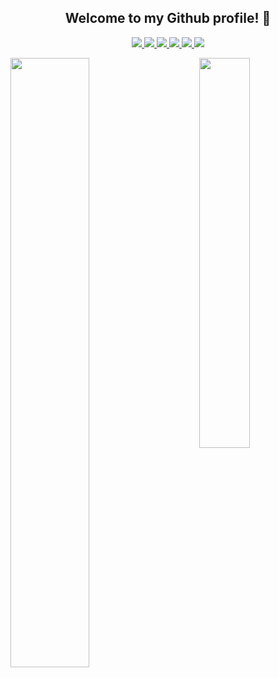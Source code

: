<h2 align="center">
  Welcome to my Github profile! 👋
</h2>
<p align="center">
  <a href="">
    <img src="https://img.shields.io/badge/OS-Linux-informational?style=flat&logo=linux&logoColor=white&color=black">
  </a>
  <a href="">
    <img src="https://img.shields.io/badge/Distrib-Debian-informational?style=flat&logo=Debian&logoColor=white&color=black">
  </a>
  <a href="">
    <img src="https://img.shields.io/badge/Editor-VS_Codium-informational?style=flat&logo=VSCodium&logoColor=white&color=black">
  </a>
  <a href="">
    <img src="https://img.shields.io/badge/Shell-Bash-informational?style=flat&logo=gnu-bash&logoColor=white&color=black">
  </a>
  <a href="https://app.hackthebox.com/profile/289423">
    <img src="https://img.shields.io/badge/Pentest-Hack_The_Box-informational?style=flat&logo=hackthebox&logoColor=white&color=black">
  </a>
  <a href="https://floppy.sh/">
    <img src="https://img.shields.io/badge/my_site-flop.py-informational?style=flat&logo=PyScaffold&logoColor=white&color=black">
  </a>
</p>

<a href="https://github.com/anuraghazra/github-readme-stats">
  <img src="https://github-readme-stats.vercel.app/api?username=Steels03&show_icons=true&theme=dark&count_private=true" align="left" width="50%"/>
  <img align="right" width="40%" src="https://github-readme-stats.vercel.app/api/top-langs/?username=Steels03&layout=compact&theme=dark&exclude_repo=data_analysis" />
</a>

